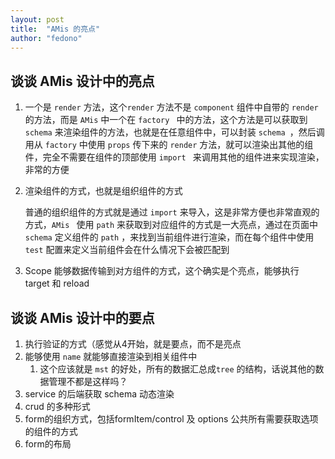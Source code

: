 ```yaml
---
layout: post
title:  "AMis 的亮点"
author: "fedono"
---
```


## 谈谈 AMis 设计中的亮点

1. 一个是 `render` 方法，这个`render` 方法不是 `component` 组件中自带的 `render` 的方法，而是 `AMis` 中一个在 `factory ` 中的方法，这个方法是可以获取到 `schema` 来渲染组件的方法，也就是在任意组件中，可以封装 `schema `，然后调用从 `factory` 中使用 `props` 传下来的 `render` 方法，就可以渲染出其他的组件，完全不需要在组件的顶部使用 `import ` 来调用其他的组件进来实现渲染，非常的方便

2. 渲染组件的方式，也就是组织组件的方式

   普通的组织组件的方式就是通过 `import` 来导入，这是非常方便也非常直观的方式，`AMis ` 使用 `path` 来获取到对应组件的方式是一大亮点，通过在页面中`schema` 定义组件的 `path` ，来找到当前组件进行渲染，而在每个组件中使用 `test` 配置来定义当前组件会在什么情况下会被匹配到
   
3. Scope 能够数据传输到对方组件的方式，这个确实是个亮点，能够执行 target 和 reload 

## 谈谈 AMis 设计中的要点

1. 执行验证的方式（感觉从4开始，就是要点，而不是亮点
2. 能够使用 `name` 就能够直接渲染到相关组件中
   1. 这个应该就是 `mst` 的好处，所有的数据汇总成`tree` 的结构，话说其他的数据管理不都是这样吗？
3. service 的后端获取 schema 动态渲染
4. crud 的多种形式 
5. form的组织方式，包括formItem/control 及 options 公共所有需要获取选项的组件的方式
6. form的布局